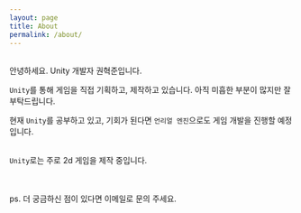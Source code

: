 ```yaml
---
layout: page
title: About
permalink: /about/
---
```


<br>
안녕하세요. Unity 개발자 권혁준입니다. 
<br>

`Unity`를 통해 게임을 직접 기획하고, 제작하고 있습니다. 아직 미흡한 부분이 많지만 잘 부탁드립니다. 
<br>

현재 `Unity`를 공부하고 있고, 기회가 된다면 `언리얼 엔진`으로도 게임 개발을 진행할 예정입니다. 
<br>
<br>

`Unity`로는 주로 2d 게임을 제작 중입니다.

<br>
<br>
ps. 더 궁금하신 점이 있다면 이메일로 문의 주세요.
<br>
<br>
<br>
<br>
<br>
<br>
<br>
<br>
<br>
<br>
<br>
<br>
<br>
<br>
<br>
<br>
<br>
<br>
<br>
<br>
<br>
<br>
<br>